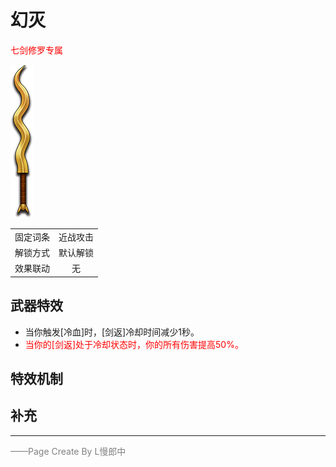 # 幻灭
<font color=red>七剑修罗专属</font> 

![幻灭](../Img/Texture2D_Sword/幻灭.png)

|||
|:----:|:----:|
|固定词条|近战攻击|
|解锁方式|默认解锁|
|效果联动|无|


## 武器特效
- 当你触发[冷血]时，[剑返]冷却时间减少1秒。
- <font color=red>当你的[剑返]处于冷却状态时，你的所有伤害提高50%。</font>

## 特效机制

## 补充

---

<font color=grey>——Page Create By L慢郎中</font>
